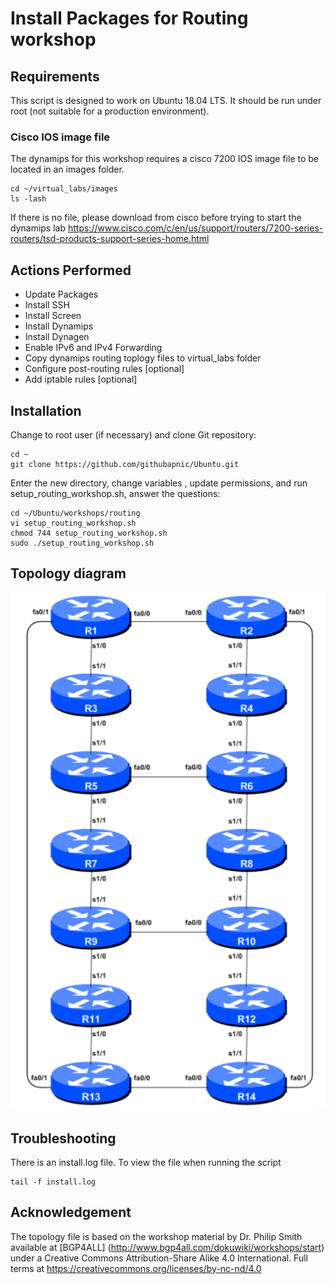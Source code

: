 # Install Packages for Routing workshop
## Requirements
This script is designed to work on Ubuntu 18.04 LTS. It should be run under root (not suitable for a production environment).

### Cisco IOS image file
The dynamips for this workshop requires a cisco 7200 IOS image file to be located in an images folder.

```
cd ~/virtual_labs/images
ls -lash
```
If there is no file, please download from cisco before trying to start the dynamips lab
https://www.cisco.com/c/en/us/support/routers/7200-series-routers/tsd-products-support-series-home.html

## Actions Performed
* Update Packages
* Install SSH
* Install Screen
* Install Dynamips
* Install Dynagen
* Enable IPv6 and IPv4 Forwarding
* Copy dynamips routing toplogy files to virtual_labs folder
* Configure post-routing rules [optional]
* Add iptable rules [optional]

## Installation
Change to root user (if necessary) and clone Git repository:
```
cd ~
git clone https://github.com/githubapnic/Ubuntu.git
```
Enter the new directory, change variables , update permissions, and run setup_routing_workshop.sh, answer the questions:
```
cd ~/Ubuntu/workshops/routing
vi setup_routing_workshop.sh
chmod 744 setup_routing_workshop.sh
sudo ./setup_routing_workshop.sh
```

## Topology diagram
![topology diagram](images/topology_diagram.png)

## Troubleshooting
There is an install.log file. To view the file when running the script
```
tail -f install.log
```
## Acknowledgement
The topology file is based on the workshop material by Dr. Philip Smith available at [BGP4ALL] (http://www.bgp4all.com/dokuwiki/workshops/start) under a Creative Commons Attribution-Share Alike 4.0 International. Full terms at https://creativecommons.org/licenses/by-nc-nd/4.0
